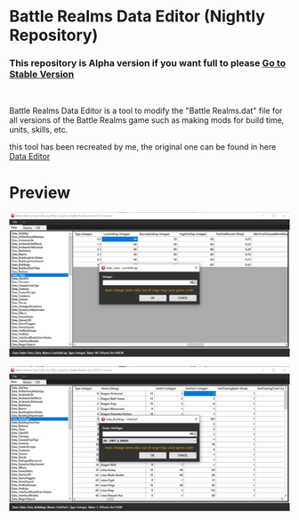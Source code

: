 # Battle Realms Data Editor (Nightly Repository)

### This repository is Alpha version if you want full to please [Go to Stable Version](https://github.com/MikaCybertron/Battle-Realms-Data-Editor)

<br>

Battle Realms Data Editor is a tool to modify the "Battle Realms.dat" file for all versions of the Battle Realms game such as making mods for build time, units, skills, etc.

this tool has been recreated by me, the original one can be found in here [Data Editor](https://www.moddb.com/mods/boltymods-data-editor-for-battle-realms/downloads/boltymods-data-editor-file)

# Preview
![](https://github.com/MikaCybertron/Battle-Realms-Data-Editor/blob/main/Image/1.png)

![](https://github.com/MikaCybertron/Battle-Realms-Data-Editor/blob/main/Image/2.png)


